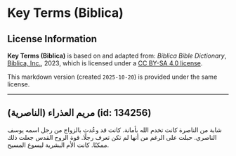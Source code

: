 # Key Terms (Biblica)

## License Information

**Key Terms (Biblica)** is based on and adapted from: _Biblica Bible Dictionary_, [Biblica, Inc.](https://www.biblica.com/), 2023, which is licensed under a [CC BY-SA 4.0 license](https://creativecommons.org/licenses/by-sa/4.0/legalcode.en).

This markdown version (created `2025-10-20`) is provided under the same license.



--------------------------------

## مريم العذراء (الناصرية) (id: 134256)

شابة من الناصرة كانت تخدم الله بأمانة. كانت قد وعُدت بالزواج من رجل اسمه يوسف الناصري. حبلت على الرغم من أنها لم تكن تعرف رجلًا. قوة الروح القدس جعلت ذلك ممكنًا. كانت الأم البشرية ليسوع المسيح.


